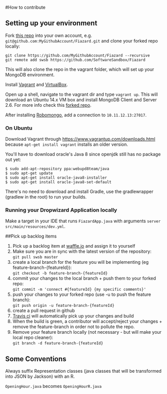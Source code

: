 #How to contribute

## Setting up your environment

Fork [this repo](https://github.com/SoftwareSandbox/Fiazard/) into your own account, e.g. `git@github.com:MyGithubAccount/Fiazard.git` and clone your forked repo locally:  
 ```
 git clone https://github.com/MyGithubAccount/Fiazard --recursive
 git remote add swsb https://github.com/SoftwareSandbox/Fiazard
 ```  
This will also clone the repo in the vagrant folder, which will set up your MongoDB environment.

Install [Vagrant](http://vagrantup.com) and [VirtualBox](https://www.virtualbox.org/wiki/Downloads).

Open up a shell, navigate to the vagrant dir and type `vagrant up`. This will download an Ubuntu 14.x VM box and install MongoDB Client and Server 2.6. For more info check this [forked repo](https://github.com/Sch3lp/ubuntu1404-mongodb26).

After installing [Robomongo](http://robomongo.org/), add a connection to `10.11.12.13:27017`.

### On Ubuntu

Download Vagrant through https://www.vagrantup.com/downloads.html because `apt-get install vagrant` installs an older version.

You'll have to download oracle's Java 8 since openjdk still has no package out yet:
```ssh
$ sudo add-apt-repository ppa:webupd8team/java
$ sudo apt-get update
$ sudo apt-get install oracle-java8-installer
$ sudo apt-get install oracle-java8-set-default
```

There's no need to download and install Gradle, use the gradlewrapper (gradlew in the root) to run your builds.

### Running your Dropwizard Application locally

Make a target in your IDE that runs `FiazardApp.java` with arguments `server src/main/resources/dev.yml`.

##Pick up backlog items
1. Pick up a backlog item at [waffle.io](https://waffle.io/softwaresandbox/fiazard) and assign it to yourself
2. Make sure you are in sync with the latest version of the repository:  
  `git pull swsb master`
3. create a local branch for the feature you will be implementing (eg feature-branch-{featureId}):  
  `git checkout -b feature-branch-{featureId}`
4. commit your changes to the local branch + push them to your forked repo:  
  `git commit -m 'connect #{featureId} {my specific comments}'`
5. push your changes to your forked repo (use -u to push the feature branch):  
  `git push origin -u feature-branch-{featureId}`
6. create a pull request in github
7. [Travis ci](https://travis-ci.org/SoftwareSandbox/Fiazard) will automatically pick up your changes and build
8. When the build is green, a contributor will accept/reject your changes + remove the feature-branch in order not to pollute the repo.
9. Remove your feature branch locally (not necessary - but will make your local repo cleaner):  
  `git branch -d feature-branch-{featureId}`


## Some Conventions

Always suffix Representation classes (java classes that will be transformed into JSON by Jackson) with an R.

`OpeningHour.java` becomes `OpeningHourR.java`
